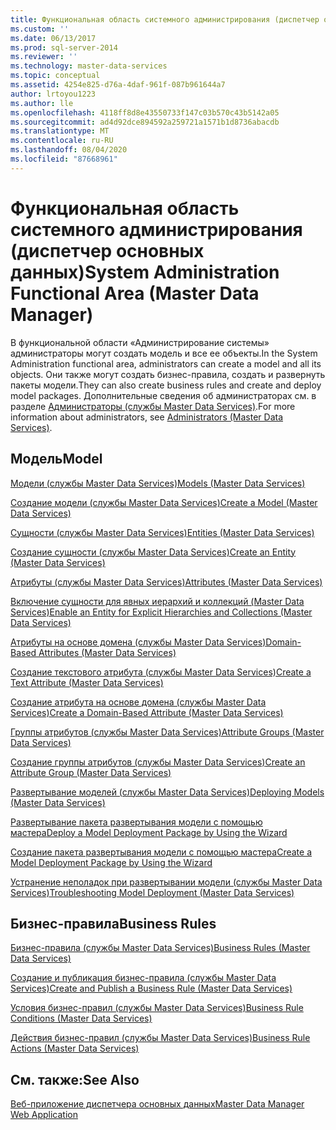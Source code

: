 ```yaml
---
title: Функциональная область системного администрирования (диспетчер основных данных) | Документы Майкрософт
ms.custom: ''
ms.date: 06/13/2017
ms.prod: sql-server-2014
ms.reviewer: ''
ms.technology: master-data-services
ms.topic: conceptual
ms.assetid: 4254e825-d76a-4daf-961f-087b961644a7
author: lrtoyou1223
ms.author: lle
ms.openlocfilehash: 4118ff8d8e43550733f147c03b570c43b5142a05
ms.sourcegitcommit: ad4d92dce894592a259721a1571b1d8736abacdb
ms.translationtype: MT
ms.contentlocale: ru-RU
ms.lasthandoff: 08/04/2020
ms.locfileid: "87668961"
---
```

# <a name="system-administration-functional-area-master-data-manager"></a><span data-ttu-id="10031-102">Функциональная область системного администрирования (диспетчер основных данных)</span><span class="sxs-lookup"><span data-stu-id="10031-102">System Administration Functional Area (Master Data Manager)</span></span>
  <span data-ttu-id="10031-103">В функциональной области «Администрирование системы» администраторы могут создать модель и все ее объекты.</span><span class="sxs-lookup"><span data-stu-id="10031-103">In the System Administration functional area, administrators can create a model and all its objects.</span></span> <span data-ttu-id="10031-104">Они также могут создать бизнес-правила, создать и развернуть пакеты модели.</span><span class="sxs-lookup"><span data-stu-id="10031-104">They can also create business rules and create and deploy model packages.</span></span> <span data-ttu-id="10031-105">Дополнительные сведения об администраторах см. в разделе [Администраторы (службы Master Data Services)](administrators-master-data-services.md).</span><span class="sxs-lookup"><span data-stu-id="10031-105">For more information about administrators, see [Administrators &#40;Master Data Services&#41;](administrators-master-data-services.md).</span></span>  
  
## <a name="model"></a><span data-ttu-id="10031-106">Модель</span><span class="sxs-lookup"><span data-stu-id="10031-106">Model</span></span>  
 [<span data-ttu-id="10031-107">Модели (службы Master Data Services)</span><span class="sxs-lookup"><span data-stu-id="10031-107">Models &#40;Master Data Services&#41;</span></span>](../../2014/master-data-services/models-master-data-services.md)  
  
 [<span data-ttu-id="10031-108">Создание модели (службы Master Data Services)</span><span class="sxs-lookup"><span data-stu-id="10031-108">Create a Model &#40;Master Data Services&#41;</span></span>](../../2014/master-data-services/create-a-model-master-data-services.md)  
  
 [<span data-ttu-id="10031-109">Сущности (службы Master Data Services)</span><span class="sxs-lookup"><span data-stu-id="10031-109">Entities &#40;Master Data Services&#41;</span></span>](../../2014/master-data-services/entities-master-data-services.md)  
  
 [<span data-ttu-id="10031-110">Создание сущности (службы Master Data Services)</span><span class="sxs-lookup"><span data-stu-id="10031-110">Create an Entity &#40;Master Data Services&#41;</span></span>](../../2014/master-data-services/create-an-entity-master-data-services.md)  
  
 [<span data-ttu-id="10031-111">Атрибуты (службы Master Data Services)</span><span class="sxs-lookup"><span data-stu-id="10031-111">Attributes &#40;Master Data Services&#41;</span></span>](../../2014/master-data-services/attributes-master-data-services.md)  
  
 [<span data-ttu-id="10031-112">Включение сущности для явных иерархий и коллекций &#40;Master Data Services&#41;</span><span class="sxs-lookup"><span data-stu-id="10031-112">Enable an Entity for Explicit Hierarchies and Collections &#40;Master Data Services&#41;</span></span>](../../2014/master-data-services/enable-an-entity-for-explicit-hierarchies-and-collections-master-data-services.md)  
  
 [<span data-ttu-id="10031-113">Атрибуты на основе домена (службы Master Data Services)</span><span class="sxs-lookup"><span data-stu-id="10031-113">Domain-Based Attributes &#40;Master Data Services&#41;</span></span>](../../2014/master-data-services/domain-based-attributes-master-data-services.md)  
  
 [<span data-ttu-id="10031-114">Создание текстового атрибута (службы Master Data Services)</span><span class="sxs-lookup"><span data-stu-id="10031-114">Create a Text Attribute &#40;Master Data Services&#41;</span></span>](../../2014/master-data-services/create-a-text-attribute-master-data-services.md)  
  
 [<span data-ttu-id="10031-115">Создание атрибута на основе домена (службы Master Data Services)</span><span class="sxs-lookup"><span data-stu-id="10031-115">Create a Domain-Based Attribute &#40;Master Data Services&#41;</span></span>](../../2014/master-data-services/create-a-domain-based-attribute-master-data-services.md)  
  
 [<span data-ttu-id="10031-116">Группы атрибутов (службы Master Data Services)</span><span class="sxs-lookup"><span data-stu-id="10031-116">Attribute Groups &#40;Master Data Services&#41;</span></span>](../../2014/master-data-services/attribute-groups-master-data-services.md)  
  
 [<span data-ttu-id="10031-117">Создание группы атрибутов (службы Master Data Services)</span><span class="sxs-lookup"><span data-stu-id="10031-117">Create an Attribute Group &#40;Master Data Services&#41;</span></span>](../../2014/master-data-services/create-an-attribute-group-master-data-services.md)  
  
 [<span data-ttu-id="10031-118">Развертывание моделей (службы Master Data Services)</span><span class="sxs-lookup"><span data-stu-id="10031-118">Deploying Models &#40;Master Data Services&#41;</span></span>](../../2014/master-data-services/deploying-models-master-data-services.md)  
  
 [<span data-ttu-id="10031-119">Развертывание пакета развертывания модели с помощью мастера</span><span class="sxs-lookup"><span data-stu-id="10031-119">Deploy a Model Deployment Package by Using the Wizard</span></span>](../../2014/master-data-services/deploy-a-model-deployment-package-by-using-the-wizard.md)  
  
 [<span data-ttu-id="10031-120">Создание пакета развертывания модели с помощью мастера</span><span class="sxs-lookup"><span data-stu-id="10031-120">Create a Model Deployment Package by Using the Wizard</span></span>](../../2014/master-data-services/create-a-model-deployment-package-by-using-the-wizard.md)  
  
 [<span data-ttu-id="10031-121">Устранение неполадок при развертывании модели (службы Master Data Services)</span><span class="sxs-lookup"><span data-stu-id="10031-121">Troubleshooting Model Deployment (Master Data Services)</span></span>](https://social.technet.microsoft.com/wiki/contents/articles/troubleshooting-model-deployment-master-data-services.aspx)  
  
## <a name="business-rules"></a><span data-ttu-id="10031-122">Бизнес-правила</span><span class="sxs-lookup"><span data-stu-id="10031-122">Business Rules</span></span>  
 [<span data-ttu-id="10031-123">Бизнес-правила (службы Master Data Services)</span><span class="sxs-lookup"><span data-stu-id="10031-123">Business Rules &#40;Master Data Services&#41;</span></span>](../../2014/master-data-services/business-rules-master-data-services.md)  
  
 [<span data-ttu-id="10031-124">Создание и публикация бизнес-правила (службы Master Data Services)</span><span class="sxs-lookup"><span data-stu-id="10031-124">Create and Publish a Business Rule &#40;Master Data Services&#41;</span></span>](../../2014/master-data-services/create-and-publish-a-business-rule-master-data-services.md)  
  
 [<span data-ttu-id="10031-125">Условия бизнес-правил (службы Master Data Services)</span><span class="sxs-lookup"><span data-stu-id="10031-125">Business Rule Conditions &#40;Master Data Services&#41;</span></span>](../../2014/master-data-services/business-rule-conditions-master-data-services.md)  
  
 [<span data-ttu-id="10031-126">Действия бизнес-правил (службы Master Data Services)</span><span class="sxs-lookup"><span data-stu-id="10031-126">Business Rule Actions &#40;Master Data Services&#41;</span></span>](../../2014/master-data-services/business-rule-actions-master-data-services.md)  
  
## <a name="see-also"></a><span data-ttu-id="10031-127">См. также:</span><span class="sxs-lookup"><span data-stu-id="10031-127">See Also</span></span>  
 [<span data-ttu-id="10031-128">Веб-приложение диспетчера основных данных</span><span class="sxs-lookup"><span data-stu-id="10031-128">Master Data Manager Web Application</span></span>](../../2014/master-data-services/master-data-manager-web-application.md)  
  
  

